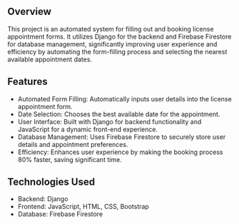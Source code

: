 ## Overview
This project is an automated system for filling out and booking license appointment forms. It utilizes Django for the backend and Firebase Firestore for database management, significantly improving user experience and efficiency by automating the form-filling process and selecting the nearest available appointment dates.

## Features
- Automated Form Filling: Automatically inputs user details into the license appointment form.
- Date Selection: Chooses the best available date for the appointment.
- User Interface: Built with Django for backend functionality and JavaScript for a dynamic front-end experience.
- Database Management: Uses Firebase Firestore to securely store user details and appointment preferences.
- Efficiency: Enhances user experience by making the booking process 80% faster, saving significant time.
  
## Technologies Used
- Backend: Django
- Frontend: JavaScript, HTML, CSS, Bootstrap
- Database: Firebase Firestore

